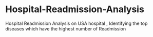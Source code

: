 # Hospital-Readmission-Analysis
Hospital Readmission Analysis on USA hospital , Identifying the top diseases which have the highest number of Readmission 

